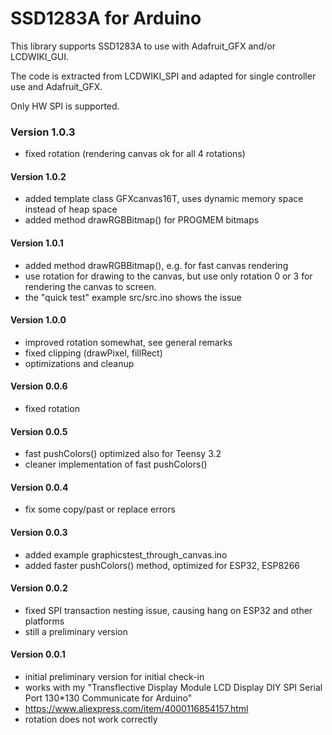 # SSD1283A for Arduino

This library supports SSD1283A to use with Adafruit_GFX and/or LCDWIKI_GUI.

The code is extracted from LCDWIKI_SPI and adapted for single controller use and Adafruit_GFX.

Only HW SPI is supported.

### Version 1.0.3
- fixed rotation (rendering canvas ok for all 4 rotations)
#### Version 1.0.2
- added template class GFXcanvas16T, uses dynamic memory space instead of heap space
- added method drawRGBBitmap() for PROGMEM bitmaps
#### Version 1.0.1
- added method drawRGBBitmap(), e.g. for fast canvas rendering
- use rotation for drawing to the canvas, but use only rotation 0 or 3 for rendering the canvas to screen.
- the "quick test" example src/src.ino shows the issue
#### Version 1.0.0
- improved rotation somewhat, see general remarks
- fixed clipping (drawPixel, fillRect)
- optimizations and cleanup
#### Version 0.0.6
- fixed rotation
#### Version 0.0.5
- fast pushColors() optimized also for Teensy 3.2
- cleaner implementation of fast pushColors()
#### Version 0.0.4
- fix some copy/past or replace errors
#### Version 0.0.3
- added example graphicstest_through_canvas.ino
- added faster pushColors() method, optimized for ESP32, ESP8266
#### Version 0.0.2
- fixed SPI transaction nesting issue, causing hang on ESP32 and other platforms
- still a preliminary version
#### Version 0.0.1
- initial preliminary version for initial check-in
- works with my "Transflective Display Module LCD Display DIY SPI Serial Port 130*130 Communicate for Arduino"
- https://www.aliexpress.com/item/4000116854157.html
- rotation does not work correctly